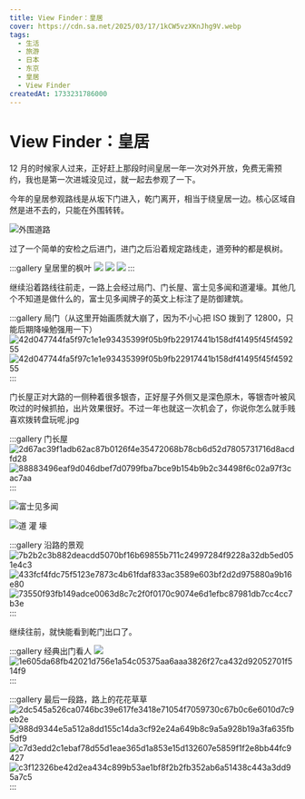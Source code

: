 ```yaml
---
title: View Finder：皇居
cover: https://cdn.sa.net/2025/03/17/1kCW5vzXKnJhg9V.webp
tags:
  - 生活
  - 旅游
  - 日本
  - 东京
  - 皇居
  - View Finder
createdAt: 1733231786000
---
```


# View Finder：皇居

12 月的时候家人过来，正好赶上那段时间皇居一年一次对外开放，免费无需预约，我也是第一次进城没见过，就一起去参观了一下。

今年的皇居参观路线是从坂下门进入，乾门离开，相当于绕皇居一边。核心区域自然是进不去的，只能在外围转转。

![外围道路](https://cdn.sa.net/2025/03/17/NLG8ChMmA9RTi1B.webp)

过了一个简单的安检之后进门，进门之后沿着规定路线走，道旁种的都是枫树。

:::gallery 皇居里的枫叶
![](https://cdn.sa.net/2025/03/17/Wea4j6kxZSiqUrc.webp)
![](https://cdn.sa.net/2025/03/17/FPmp5jhkTv9NMYO.webp)
![](https://cdn.sa.net/2025/03/17/9CPUYoRxJMrZ7z4.webp)
:::

继续沿着路线往前走，一路上会经过局门、门长屋、富士见多闻和道灌壕。其他几个不知道是做什么的，富士见多闻牌子的英文上标注了是防御建筑。

:::gallery 局门（从这里开始画质就大崩了，因为不小心把 ISO 拨到了 12800，只能后期降噪勉强用一下）
![42d047744fa5f97c1e1e93435399f05b9fb22917441b158df41495f45f459255](https://cdn.sa.net/2025/03/17/OMIHGZc3Fgq61Em.webp)
![42d047744fa5f97c1e1e93435399f05b9fb22917441b158df41495f45f459255](https://cdn.sa.net/2025/03/17/kAdiPzqWspTQ3on.webp)
:::

门长屋正对大路的一侧种着很多银杏，正好屋子外侧又是深色原木，等银杏叶被风吹过的时候抓拍，出片效果很好。不过一年也就这一次机会了，你说你怎么就手贱喜欢拨转盘玩呢.jpg

:::gallery 门长屋
![2d67ac39f1adb62ac87b0126f4e35472068b78cb6d52d7805731716d8acdfd28](https://cdn.sa.net/2025/03/17/1kCW5vzXKnJhg9V.webp)
![88883496eaf9d046dbef7d0799fba7bce9b154b9b2c34498f6c02a97f3cac7aa](https://cdn.sa.net/2025/03/17/Be8LwQhHKJYsrS4.webp)
:::

![富士见多闻](https://cdn.sa.net/2025/03/17/rXo4ySkACixeNBK.webp)

![道 灌 壕](https://cdn.sa.net/2025/03/17/gvJYHtVQ34217DB.webp)

:::gallery 沿路的景观
![7b2b2c3b882deacdd5070bf16b69855b711c24997284f9228a32db5ed051e4c3](https://cdn.sa.net/2025/03/17/rh7iBPq1exRAdm8.webp)  
![433fcf4fdc75f5123e7873c4b61fdaf833ac3589e603bf2d2d975880a9b16e80](https://cdn.sa.net/2025/03/17/ph35HydmOeNWbr2.webp)  
![73550f93fb149adce0063d8c7c2f0f0170c9074e6d1efbc87981db7cc4cc7b3e](https://cdn.sa.net/2025/03/17/TS25Yg7jOz8iIlG.webp)
:::

继续往前，就快能看到乾门出口了。

:::gallery 经典出门看人
![](https://cdn.sa.net/2025/03/17/fZEYBChxwTtNHvG.webp)  
![1e605da68fb42021d756e1a54c05375aa6aaa3826f27ca432d92052701f514f9](https://cdn.sa.net/2025/03/17/xrHEDXUlwtOYziN.webp)
:::

:::gallery 最后一段路，路上的花花草草
![2dc545a526ca0746bc39e617fe3418e71054f7059730c67b0c6e6010d7c9eb2e](https://cdn.sa.net/2025/03/17/GPYrq2RuUwTyCQn.webp)
![988d9344e5a512a8dd155c14da3cf92e24a649b8c9a5a928b19a3fa635fb5df9](https://cdn.sa.net/2025/03/17/KBUFwo76PgmxYyW.webp)
![c7d3edd2c1ebaf78d55d1eae365d1a853e15d132607e5859f1f2e8bb44fc9427](https://cdn.sa.net/2025/03/17/wWNaVHSYXp36Teo.webp)
![c3f12326be42d2ea434c899b53ae1bf8f2b2fb352ab6a51438c443a3dd95a7c5](https://cdn.sa.net/2025/03/17/2uhN6CsRzTAMrdZ.webp)
:::
